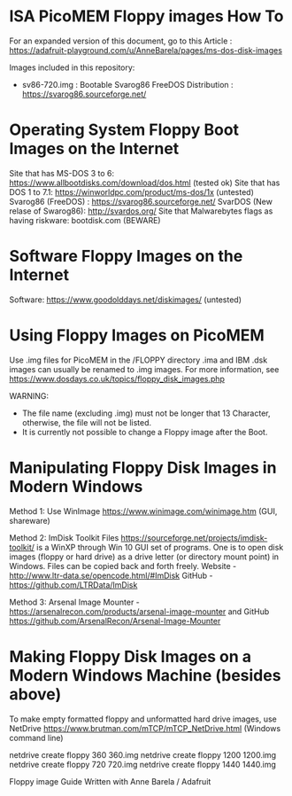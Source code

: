 # ISA PicoMEM Floppy images How To

For an expanded version of this document, go to this Article :
https://adafruit-playground.com/u/AnneBarela/pages/ms-dos-disk-images

Images included in this repository:
 - sv86-720.img : Bootable Svarog86 FreeDOS Distribution : https://svarog86.sourceforge.net/ 
 

# Operating System Floppy Boot Images on the Internet

Site that has MS-DOS 3 to 6: https://www.allbootdisks.com/download/dos.html (tested ok)
Site that has DOS 1 to 7.1: https://winworldpc.com/product/ms-dos/1x (untested)
Svarog86 (FreeDOS) : https://svarog86.sourceforge.net/
SvarDOS (New relase of Swarog86): http://svardos.org/
Site that Malwarebytes flags as having riskware: bootdisk.com (BEWARE)

# Software Floppy Images on the Internet

Software: https://www.goodolddays.net/diskimages/ (untested)

# Using Floppy Images on PicoMEM

Use .img files for PicoMEM in the /FLOPPY directory
.ima and IBM .dsk images can usually be renamed to .img images. For more information, see https://www.dosdays.co.uk/topics/floppy_disk_images.php

WARNING: 
- The file name (excluding .img) must not be longer that 13 Character, otherwise, the file will not be listed.
- It is currently not possible to change a Floppy image after the Boot.

# Manipulating Floppy Disk Images in Modern Windows

Method 1: Use WinImage https://www.winimage.com/winimage.htm (GUI, shareware)

Method 2: ImDisk Toolkit Files https://sourceforge.net/projects/imdisk-toolkit/ is a WinXP through Win 10 GUI set of programs. One is to open disk images (floppy or hard drive) as a drive letter (or directory mount point) in Windows. Files can be copied back and forth freely.
Website - http://www.ltr-data.se/opencode.html/#ImDisk
GitHub - https://github.com/LTRData/ImDisk 

Method 3: Arsenal Image Mounter - https://arsenalrecon.com/products/arsenal-image-mounter
and GitHub https://github.com/ArsenalRecon/Arsenal-Image-Mounter

# Making Floppy Disk Images on a Modern Windows Machine (besides above)

To make empty formatted floppy and unformatted hard drive images, use NetDrive 
https://www.brutman.com/mTCP/mTCP_NetDrive.html (Windows command line)

netdrive create floppy 360 360.img
netdrive create floppy 1200 1200.img
netdrive create floppy 720 720.img
netdrive create floppy 1440 1440.img


Floppy image Guide Written with Anne Barela / Adafruit
